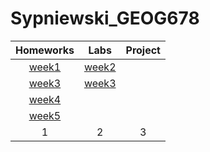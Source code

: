 # Sypniewski_GEOG678
| Homeworks | Labs      | Project   |
|:---------:|:---------:|:---------:|
|[week1](Homework\week1\README.md)|[week2](lab/week2/README.md)|           |
|[week3](homework/week3/README.md)|[week3](lab/week3/README.md)|           |
|[week4](homework/week4/README.md)|          |            |
|[week5](homework/week5/README.md)|          |            |
| 1| 2| 3|
